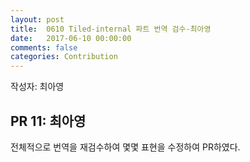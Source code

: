 ```yaml
---
layout: post
title:  0610 Tiled-internal 파트 번역 검수-최아영
date:   2017-06-10 00:00:00
comments: false
categories: Contribution
---
```


작성자: 최아영

## PR 11: 최아영

전체적으로 번역을 재검수하여 몇몇 표현을 수정하여 PR하였다.